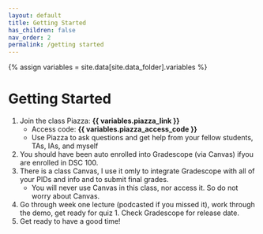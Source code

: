 ```yaml
---
layout: default
title: Getting Started
has_children: false
nav_order: 2
permalink: /getting started
---
```


{% assign variables = site.data[site.data_folder].variables %}
# Getting Started

1. Join the class Piazza: **{{ variables.piazza_link }}** 
   - Access code: **{{ variables.piazza_access_code }}** 
   - Use Piazza to ask questions and get help from your fellow students, TAs, IAs, and myself
2. You should have been auto enrolled into Gradescope (via Canvas) ifyou are enrolled in DSC 100. 
3. There is a class Canvas, I use it omly to integrate Gradescope with all of your PIDs and info and to submit final grades.
   - You will never use Canvas in this class, nor access it. So do not worry about Canvas.
4. Go through week one lecture (podcasted if you missed it), work through the demo, get ready for quiz 1. Check Gradescope for release date.
5. Get ready to have a good time!
